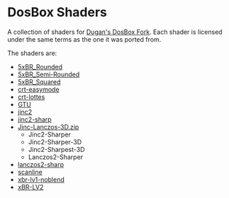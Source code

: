 # DosBox Shaders

A collection of shaders for [Dugan's DosBox Fork](https://github.com/duganchen/dosbox/blob/master/ENHANCEMENTS.md).
Each shader is licensed under the same terms as the one it was ported from.

The shaders are:

* [5xBR\_Rounded](https://gitorious.org/bsnes/xml-shaders?p=bsnes:xml-shaders.git;a=blob;f=shaders/OpenGL/v1.0/5xBR+Rounded.shader;h=b3abe1b872ebc95f776726da7dec288a5766dff7;hb=HEAD)
* [5xBR\_Semi-Rounded](https://gitorious.org/bsnes/xml-shaders?p=bsnes:xml-shaders.git;a=blob;f=shaders/OpenGL/v1.0/5xBR+Semi-Rounded.shader;h=eaa1ea16ceeb355a9f0c785f21f14ba62c398257;hb=HEAD)
* [5xBR\_Squared](https://gitorious.org/bsnes/xml-shaders?p=bsnes:xml-shaders.git;a=blob;f=shaders/OpenGL/v1.0/5xBR+Squared.shader;h=742713e45c053c2addbfa3cdef16f318a0759756;hb=HEAD)
* [crt-easymode](https://github.com/libretro/common-shaders/blob/master/crt/shaders/crt-easymode.cg)
* [crt-lottes](https://github.com/libretro/common-shaders/blob/master/crt/shaders/crt-lottes.cg)
* [GTU](https://github.com/aliaspider/interpolation-shaders/blob/master/GTU.OpenGL.shader)
* [jinc2](https://github.com/libretro/common-shaders/blob/master/windowed/shaders/jinc2.cg)
* [jinc2-sharp](https::w//github.com/libretro/common-shaders/blob/master/windowed/shaders/jinc2-sharp.cg)
* [Jinc-Lanczos-3D.zip](http://ngemu.com/threads/links-and-guides-to-custom-shaders-for-petes-opengl2-plugin.76098/page-33#post-2431433)
	* Jinc2-Sharper
	* Jinc2-Sharper-3D
	* Jinc2-Sharpest-3D
	* Lanczos2-Sharper
* [lanczos2-sharp](https://github.com/libretro/common-shaders/blob/master/windowed/shaders/lanczos2-sharp.cg)
* [scanline](https://github.com/libretro/common-shaders/blob/master/scanline.cg)
* [xbr-lv1-noblend](https://github.com/libretro/common-shaders/blob/master/xbr/shaders/xbr-lv1-noblend.cg)
* [xBR-LV2](http://ngemu.com/threads/links-and-guides-to-custom-shaders-for-petes-opengl2-plugin.76098/page-33#post-2430897)
